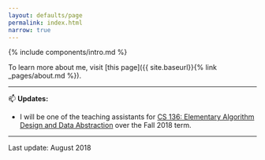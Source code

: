 ```yaml
---
layout: defaults/page
permalink: index.html
narrow: true
---
```


{% include components/intro.md %}

To learn more about me, visit [this page]({{ site.baseurl}}{% link _pages/about.md %}).

<hr />

:mailbox: __Updates:__

* I will be one of the teaching assistants for [CS 136: Elementary Algorithm Design and Data Abstraction](https://www.student.cs.uwaterloo.ca/~cs136/) over the Fall 2018 term.

<hr />

Last update: August 2018
